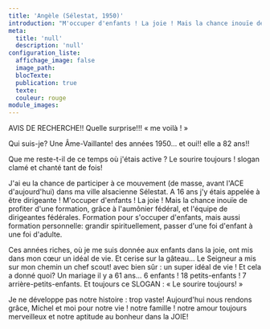 ```yaml
---
title: 'Angèle (Sélestat, 1950)'
introduction: "M'occuper d'enfants ! La joie ! Mais la chance inouïe de profiter d'une formation, grâce à l'aumônier fédéral, et l'équipe de dirigeantes fédérales. Formation pour s'occuper d'enfants, mais aussi formation personnelle: grandir spirituellement, passer d'une foi d'enfant à une foi d'adulte."
meta:
  title: 'null'
  description: 'null'
configuration_liste:
  affichage_image: false
  image_path:
  blocTexte:
  publication: true
  texte:
  couleur: rouge
module_images:
---
```



<div><p>AVIS DE RECHERCHE!! Quelle surprise!!! &laquo; me voil&agrave; ! &raquo;</p><p>Qui suis-je? Une &Acirc;me-Vaillante! des ann&eacute;es 1950... et oui!! elle a 82 ans!!</p><p>Que me reste-t-il de ce temps o&ugrave; j'&eacute;tais active ? Le sourire toujours ! slogan clam&eacute; et chant&eacute; tant de fois!</p><p>J'ai eu la chance de participer &agrave; ce mouvement (de masse, avant l'ACE d'aujourd'hui) dans ma ville alsacienne S&eacute;lestat. A 16 ans j'y &eacute;tais appel&eacute;e &agrave; &ecirc;tre dirigeante ! M'occuper d'enfants ! La joie ! Mais la chance inou&iuml;e de profiter d'une formation, gr&acirc;ce &agrave; l'aum&ocirc;nier f&eacute;d&eacute;ral, et l'&eacute;quipe de dirigeantes f&eacute;d&eacute;rales. Formation pour s'occuper d'enfants, mais aussi formation personnelle: grandir spirituellement, passer d'une foi d'enfant &agrave; une foi d'adulte.</p><p>Ces ann&eacute;es riches, o&ugrave; je me suis donn&eacute;e aux enfants dans la joie, ont mis dans mon c&oelig;ur un id&eacute;al de vie. Et cerise sur la g&acirc;teau... Le Seigneur a mis sur mon chemin un chef scout! avec bien s&ucirc;r : un super id&eacute;al de vie ! Et cela a donn&eacute; quoi? Un mariage il y a 61 ans... 6 enfants ! 18 petits-enfants ! 7 arri&egrave;re-petits-enfants. Et toujours ce SLOGAN : &laquo; Le sourire toujours! &raquo;</p><p>Je ne d&eacute;veloppe pas notre histoire : trop vaste! Aujourd'hui nous rendons gr&acirc;ce, Michel et moi pour notre vie ! notre famille ! notre amour toujours merveilleux et notre aptitude au bonheur dans la JOIE!</p></div>

<div>&nbsp;</div>